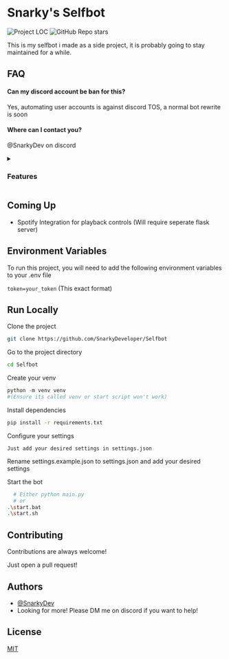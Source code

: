 # Snarky's Selfbot

![Project LOC](https://tokei.rs/b1/github/SnarkyDeveloper/Selfbot) ![GitHub Repo stars](https://img.shields.io/github/stars/SnarkyDeveloper/Selfbot?style=flat)

This is my selfbot i made as a side project, it is probably going to stay maintained for a while.

## FAQ

#### Can my discord account be ban for this?

Yes, automating user accounts is against discord TOS, a normal bot rewrite is soon

#### Where can I contact you?

@SnarkyDev on discord


<details close>
<summary><h3>Features</h3></summary>
<!--All you need is a blank line-->

- [✅] Music Bot
  
   * Play
   * Pause
   * Resume
   * Stop
   * Loop
   * Queue

- [✅] Moderation

  * Kick
  * Ban
  
- [✅] Fun Commands
  * Reactions | Kiss, Hug, Slap, Bite, Tickle
  * Quote
  * Fake tweet
  * PetPet
  * Lyrics
 
- [✅] Utility
    * Avatar
    * AI Chat and Image Generation
    * Full permissions system
    * Message snipe
    * Bot Stats

- [✅] Economy
  * Balance
  * Work
  * Daily
  * Steal
  * Stripper
  * Mafia
  * Gambling
    * Roulette
    * Coinflip
    * Dice
- [✅] Misc
  * Reverse Image Searching [❌]
  * QOTD
  * Polls
  * Github info
- [❌] Spotify and music integration
  * Control Currently playing music
  * Get current song
</details>

## Coming Up

- Spotify Integration for playback controls (Will require seperate flask server)

## Environment Variables

To run this project, you will need to add the following environment variables to your .env file

`token=your_token` (This exact format)

## Run Locally

Clone the project

```bash
git clone https://github.com/SnarkyDeveloper/Selfbot
```

Go to the project directory

```bash
cd Selfbot
```

Create your venv

```python
python -m venv venv
#(Ensure its called venv or start script won't work)
```

Install dependencies

```bash
pip install -r requirements.txt
```

Configure your settings

```text
Just add your desired settings in settings.json
```

Rename settings.example.json to settings.json and add your desired settings

Start the bot

```bash
  # Either python main.py
  # or 
.\start.bat 
.\start.sh
```

## Contributing

Contributions are always welcome!

Just open a pull request!

## Authors

- [@SnarkyDev](https://github.com/SnarkyDev)
- Looking for more! Please DM me on discord if you want to help!

## License

[MIT](https://choosealicense.com/licenses/mit/)
